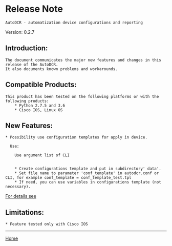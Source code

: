 # Release Note

	AutoDCR - automatization device configurations and reporting

Version: 0.2.7

## Introduction:

	The document communicates the major new features and changes in this release of the AutoDCR. 
	It also documents known problems and workarounds.

## Compatible Products:

	This product has been tested on the following platforms or with the following products:
		* Python 2.7.5 and 3.6
		* Cisco IOS, Linux OS

## New Features:

	* Possibility use configuration templates for apply in device.
	  
	  Use:
	  
		Use argument list of CLI


		* Create configurations template and put in subdirectory' data'.
		* Set file name to parameter 'conf_template' in autodcr.conf or CLI, for example conf_template = conf_template_test.tpl
		* If need, you can use variables in configurations template (not necessary).


[For details see](../docs/configuration_template.md)
	
## Limitations:
	
	* Feature tested only with Cisco IOS
	
----

[Home](../README.md)